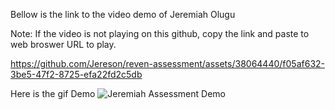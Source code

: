 
Bellow is the link to the video demo of Jeremiah Olugu

Note: If the video is not playing on this github, copy the link and paste to web broswer URL to play.

https://github.com/Jereson/reven-assessment/assets/38064440/f05af632-3be5-47f2-8725-efa22fd2c5db

Here is the gif Demo
![Jeremiah Assessment Demo](https://github.com/Jereson/reven-assessment/assets/38064440/325509a3-98bd-49d7-868d-bdcb0855704b)
